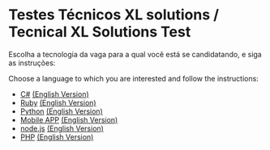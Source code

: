 # Testes Técnicos XL solutions / Tecnical XL Solutions Test

Escolha a tecnologia da vaga para a qual você está se candidatando, e siga as instruções:

Choose a language to which you are interested and follow the instructions:

- [C#](C/README.md) [(English Version)](C/README_ENGLISH.md)
- [Ruby](ruby/README.md) [(English Version)](ruby/README_ENGLISH.md)
- [Python](python/README.md) [(English Version)](python/README_ENGLISH.md)
- [Mobile APP](Mobile_APP/README.md) [(English Version)](Mobile_APP/README_ENGLISH.md)
- [node.js](node/README.md) [(English Version)](node/README_ENGLISH.md)
- [PHP](PHP/README.md) [(English Version)](PHP/README_ENGLISH.md)

